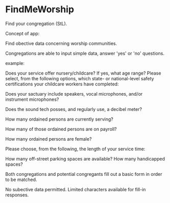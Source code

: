 # FindMeWorship
Find your congregation (StL).

Concept of app: 

Find obective data concerning worship communities. 

Congregations are able to input simple data, answer 'yes' or 'no' questions. 

example: 

Does your service offer nursery/childcare? 
If yes, what age range? 
Please select, from the following options, which state- or national-level safety certifications your childcare workers have completed: 

Does your sactuary include speakers, vocal microphones, and/or instrument microphones? 

Does the sound tech posses, and regularly use, a decibel meter? 

How many ordained persons are currently serving? 

How many of those ordained persons are on payroll? 

How many ordained persons are female? 

Please choose, from the following, the length of your service time: 

How many off-street parking spaces are available? How many handicapped spaces?



Both congregations and potential congregants fill out a basic form in order to be matched. 

No subective data permitted. Limited characters available for fill-in responses. 
